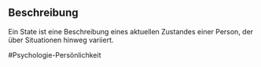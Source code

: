 ## Beschreibung
Ein State ist eine Beschreibung eines aktuellen Zustandes einer Person, der über Situationen hinweg variiert.

#Psychologie-Persönlichkeit 